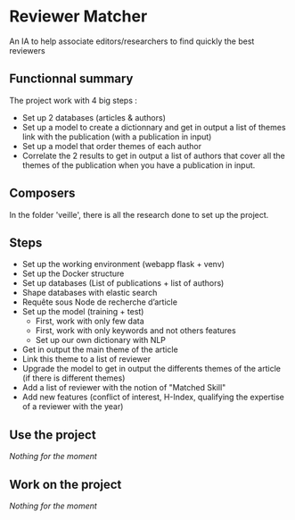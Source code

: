 # Reviewer Matcher

An IA to help associate editors/researchers to find quickly the best reviewers

## Functionnal summary

The project work with 4 big steps :
* Set up 2 databases (articles & authors)
* Set up a model to create a dictionnary and get in output a list of themes link with the publication (with a publication in input)
* Set up a model that order themes of each author
* Correlate the 2 results to get in output a list of authors that cover all the themes of the publication when you have a publication in input.

## Composers

In the folder 'veille', there is all the research done to set up the project.

## Steps

* Set up the working environment (webapp flask + venv)
* Set up the Docker structure
* Set up databases (List of publications + list of authors)
* Shape databases with elastic search
* Requête sous Node de recherche d’article
* Set up the model (training + test)
  * First, work with only few data
  * First, work with only keywords and not others features
  * Set up our own dictionary with NLP
* Get in output the main theme of the article
* Link this theme to a list of reviewer
* Upgrade the model to get in output the differents themes of the article (if there is different themes)
* Add a list of reviewer with the notion of "Matched Skill"
* Add new features (conflict of interest, H-Index, qualifying the expertise of a reviewer with the year)


## Use the project

*Nothing for the moment*

## Work on the project

*Nothing for the moment*